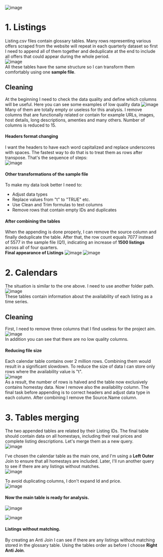 ![image](https://github.com/jakubgrunwald/Inside-Airbnb-Data-Analysis-in-Excel-PQ/assets/159199366/03d0750d-a0a5-4973-afd7-674ac05957c1)  

# 1. Listings
Listing.csv files contain glossary tables. Many rows representing various offers scraped from the website will repeat in each quarterly dataset so first I need to append all of them together and deduplicate at the end to include all offers that could appear during the whole period.   
![image](https://github.com/jakubgrunwald/Inside-Airbnb-Data-Analysis-in-Excel-PQ/assets/159199366/0aeb7f17-56bf-44f7-bce2-48a841901165)  
All these tables have the same structure so I can transform them comfortably using one **sample file**.

## Cleaning
At the beginning I need to check the data quality and define which columns will be useful. Here you can see some examples of low quality data
![image](https://github.com/jakubgrunwald/Inside-Airbnb-Data-Analysis-in-Excel-PQ/assets/159199366/c5e842d8-03e3-41b1-970c-bb9f8571b422)
Many of them are totally empty or useless for this analysis. I remove columns that are functionally related or contain for example URLs, images, host details, long descriptions, amenties and many others. Number of columns is reduced to 15.  

#### Headers format changing
I want the headers to have each word capitalized and replace underscores with spaces. The fastest way to do that is to treat them as rows after transpose. That's the sequence of steps:  
![image](https://github.com/jakubgrunwald/Inside-Airbnb-Data-Analysis-in-Excel-PQ/assets/159199366/2bc5077a-5d68-4b15-af18-4e44b8ec56d3)  
  
#### Other transformations of the sample file  
To make my data look better I need to:  
* Adjust data types
* Replace values from "t" to "TRUE" etc.
* Use Clean and Trim formulas to text columns
* Remove rows that contain empty IDs and duplicates

#### After combining the tables
When the appending is done properly, I can remove the source column and finally deduplicate the table. After that, the row count equals 7077 instead of 5577 in the sample file (Q1), indicating an increase of **1500 listings** across all of four quarters.  
**Final appearance of Listings**
![image](https://github.com/jakubgrunwald/Inside-Airbnb-Data-Analysis-in-Excel-PQ/assets/159199366/c4ffec7d-3b27-4293-8bb1-1453a517c95f) ![image](https://github.com/jakubgrunwald/Inside-Airbnb-Data-Analysis-in-Excel-PQ/assets/159199366/da86a59c-2758-486d-b65e-389a1d1413df)  


# 2. Calendars
The situation is similar to the one above. I need to use another folder path.  
![image](https://github.com/jakubgrunwald/Inside-Airbnb-Data-Analysis-in-Excel-PQ/assets/159199366/85c43207-ba2f-42e8-92eb-68261d25aa90)  
These tables contain information about the availability of each listing as a time series.  

## Cleaning  

First, I need to remove three columns that I find useless for the project aim.  
![image](https://github.com/jakubgrunwald/Inside-Airbnb-Data-Analysis-in-Excel-PQ/assets/159199366/5219ced7-51b9-4d3a-aafc-4608316dd292)  
In addition you can see that there are no low quality columns.  

#### Reducing file size  
Each calendar table contains over 2 million rows. Combining them would result in a significant slowdown. To reduce the size of data I can store only rows where the availability value is "t".  
![image](https://github.com/jakubgrunwald/Inside-Airbnb-Data-Analysis-in-Excel-PQ/assets/159199366/30d86a8c-96d6-44ba-8368-01b35e4afb39)   
As a result, the number of rows is halved and the table now exclusively contains homestay data. Now I remove also the availability column. The final task before appending is to correct headers and adjust data type in each column. After combining I remove the Source.Name column.  


# 3. Tables merging  
The two appended tables are related by their Listing IDs. The final table should contain data on all homestays, including their real prices and complete listing descriptions. Let's merge them as a new query.  
![image](https://github.com/jakubgrunwald/Inside-Airbnb-Data-Analysis-in-Excel-PQ/assets/159199366/be171f4e-fa8d-4091-aee4-b92fe5c0165c)  

I've chosen the calendar table as the main one, and I'm using a **Left Outer** Join to ensure that all homestays are included. Later, I'll run another query to see if there are any listings without matches.  
![image](https://github.com/jakubgrunwald/Inside-Airbnb-Data-Analysis-in-Excel-PQ/assets/159199366/36be5f02-3400-4d6b-9665-029c06074250)  

  
To avoid duplicating columns, I don't expand Id and price.  
![image](https://github.com/jakubgrunwald/Inside-Airbnb-Data-Analysis-in-Excel-PQ/assets/159199366/6e6b2e0f-c437-4ee2-8d50-2729d953b67b)  

#### Now the main table is ready for analysis.
![image](https://github.com/jakubgrunwald/Inside-Airbnb-Data-Analysis-in-Excel-PQ/assets/159199366/84cb2c77-71c7-4601-a726-0ee20c3bb33a)  

![image](https://github.com/jakubgrunwald/Inside-Airbnb-Data-Analysis-in-Excel-PQ/assets/159199366/4a1baf89-44f1-441f-b462-ab5f4413060b)  

  
#### Listings without matching.  
By creating an Anti Join I can see if there are any listings without matching stored in the glossary table.  Using the tables order as before I choose **Right Anti Join**.































